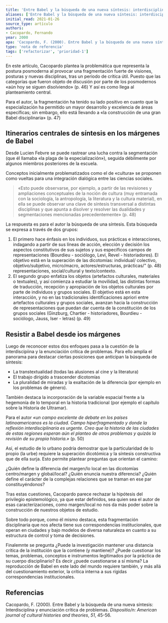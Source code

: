 ```yaml
---
title: 'Entre Babel y la búsqueda de una nueva síntesis: interdisciplina y enunciación crítica de problemas'
aliases: ['Entre Babel y la búsqueda de una nueva síntesis: interdisciplina y enunciación crítica de problemas', '@cacopardo2000babel']
initial_read: 2021-01-26
source_type: artículo
authors: 
- Cacopardo, Fernando
year: 2000
apa: 'Cacopardo, F. (2000). Entre Babel y la búsqueda de una nueva síntesis: Interdisciplina y enunciación crítica de problemas. _Dispositio/n: American journal of cultural histories and theories_, _51_, 45-56.'
type: 'nota de referencia'
tags: ['refactorizar', 'prioridad-1']
---
```


En este artículo, Cacopardo plantea la problemática que representa la postura posmoderna al provocar una fragmentación fuerte de visiones, posturas y nuevas disciplinas, tras un periodo de crítica útil. Puesto que las categorías que fueron objeto de discusión por parte de los posmodernos «aún hoy se siguen disolviendo» (p. 46) Y así es como llega al planteamiento central.

Para el autor, la fragmentación ha tenido su lado positivo en cuanto que la especialización ha permitido un mayor desarrollo y excelencia de áreas específicas; sin embargo, ello está llevando a «la construcción de una gran Babel disciplinaria» (p. 47)

## Itinerarios centrales de síntesis en los márgenes de Babel

Desde Lucien Febvre se puede rastrear una lucha contra la segmentación (que él llamaba «la plaga de la especialización»), seguida débilmente por algunos miembros posteriores de la escuela.

Conceptos inicialmente problematizados como el de «cultura» se proponen como vueltas para una integración dialógica entre las ciencias sociales.

>«Esto puede observarse, por ejemplo, a partir de las revisiones y ampliaciones conceptuales de la noción de cultura (muy entramada con la sociología, la antropología, la literatura y la cultura material), en ella se puede observar una clave de síntesis transversal a distintas disciplinas y que apunta a disolver y resolver las dualidades y segmentaciones mencionadas precedentemente» (p. 48)

La respuesta es para el autor la búsqueda de una síntesis. Esta búsqueda se expresa a través de dos grupos:

1. El primero hace énfasis en los individuos, sus prácticas e interacciones, indagando a partir de sus líneas de acción, elección y decisión los aspectos constitutivos de sus sujetos y sus específicos campos de representaciones (Bourdieu - sociólogo, Levi, Revel - historiadores). El objetivo está en la superación de las dicotomías: individual/ colectivo, objetivo/subjetivo, micro/macro, actores/estructuras, prácticas/" (p. 48) representaciones, social/cultural y texto/contexto. 
2. El segundo grupo enfatiza los objetos (artefactos culturales, materiales o textuales), y así comienza a estudiar la movilidad, las distintas formas de traducción, recepción y apropiación de los objetos culturales por parte de individuos y grupos sociales. El objetivo está en esta interacción, y no en las tradicionales identificaciones apriori entre artefactos culturales y grupos sociales, avanzan hacia la construcción de representaciones que puedan dar cuenta de la constitución de los grupos sociales (Ginzburg, Chartier - historiadores, Bourdieu - sociólogo, Jauss, Iser - letras) (p. 49)

## Resistir a Babel desde ios márgenes

Luego de reconocer estos dos enfoques pasa a la cuestión de la interdiscipiina y la enunciación crítica de problemas. Para ello amplía el panorama para destacar ciertas posiciones que anticipan la búsqueda de síntesis:

- La transtextualidad (todas las alusiones al cine y la literatura)
- El trabajo dirigido a trascender dicotomías
- La pluralidad de miradas y la exaltación de la diferencia (por ejemplo en los problemas de género). 

También destaca la incorporación de la variable espacial frente a la hegemonía de lo temporal en la historia tradicional (por ejemplo el capítulo sobre la Historia de Ultramar).

Para el autor *«un campo excelente de debate en los países latinoamericanos es la ciudad. Campo hiperfragmentado y donde la reflexión interdisciplinaria es urgente. Creo que la historia de las ciudades de estas regiones esperan aún el planteo de otros problemas y quizás la revisión de su propia historia.»* (p. 50)

Así, el estudio de lo urbano podría demostrar que la particularidad de lo propio (la urbe) requiere la superación dicotómica y la síntesis constructiva que de ella surja. Esto permite plantear preguntas que orientan el camino:

¿Quién define la diferencia del margen/lo local en las dicotomías centro/margen y global/local? ¿Quién enuncia nuestra diferencia? ¿Quién define el carácter de la complejas relaciones que se traman en ese par constituyéndonos?

Tras estas cuestiones, Cacopardo parece rechazar la hipótesis del privilegio epistemológico, ya que estar definidos, sea quien sea el autor de esas caracterizaciones, como margen/local no nos da más poder sobre la construcción de nuestros objetos de estudio.

Sobre todo porque, como él mismo destaca, esta fragmentación disciplinaria que nos afecta tiene sus correspondencias institucionales, que operan en ciudades y bajo modelos de diversa naturaleza en cuanto a su estructura de control y toma de decisiones.

Finalemnte se pregunta ¿Puede la investigación mantener una distancia crítica de la institución que la contiene (y mantiene)? ¿Puede cuestionar los temas, problemas, conceptos e instrumentos legitimados por la práctica de su cuerpo disciplinario? Es decir ¿puede cuestionarse a sí misma? La reproducción de Babel en este lado del mundo requiere también, y más allá del cuestionamiento exterior, la crítica interna a sus rígidas correspondencias institucionales.

## Referencias


Cacopardo, F. (2000). Entre Babel y la búsqueda de una nueva síntesis: Interdisciplina y enunciación crítica de problemas. _Dispositio/n: American journal of cultural histories and theories_, _51_, 45-56.